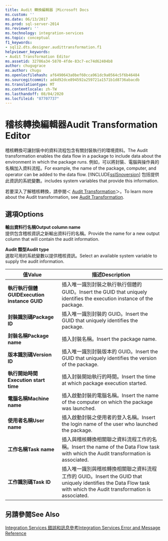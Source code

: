 ```yaml
---
title: Audit 轉換編輯器 |Microsoft Docs
ms.custom: ''
ms.date: 06/13/2017
ms.prod: sql-server-2014
ms.reviewer: ''
ms.technology: integration-services
ms.topic: conceptual
f1_keywords:
- sql12.dts.designer.audittransformation.f1
helpviewer_keywords:
- Audit Transformation Editor
ms.assetid: 32786a34-5870-4fde-83c7-ec74d62404b8
author: chugugrace
ms.author: chugu
ms.openlocfilehash: af6490643a0bef60cca961dc9a0564c5f6b46484
ms.sourcegitcommit: ad4d92dce894592a259721a1571b1d8736abacdb
ms.translationtype: MT
ms.contentlocale: zh-TW
ms.lasthandoff: 08/04/2020
ms.locfileid: "87707737"
---
```

# <a name="audit-transformation-editor"></a><span data-ttu-id="6dae3-102">稽核轉換編輯器</span><span class="sxs-lookup"><span data-stu-id="6dae3-102">Audit Transformation Editor</span></span>
  <span data-ttu-id="6dae3-103">稽核轉換可讓封裝中的資料流程包含有關封裝執行的環境資料。</span><span class="sxs-lookup"><span data-stu-id="6dae3-103">The Audit transformation enables the data flow in a package to include data about the environment in which the package runs.</span></span> <span data-ttu-id="6dae3-104">例如，可以將封裝、電腦與操作員的名稱加入資料流程。</span><span class="sxs-lookup"><span data-stu-id="6dae3-104">For example, the name of the package, computer, and operator can be added to the data flow.</span></span> [!INCLUDE[ssISnoversion](../includes/ssisnoversion-md.md)] <span data-ttu-id="6dae3-105">包括提供此資訊的系統變數。</span><span class="sxs-lookup"><span data-stu-id="6dae3-105">includes system variables that provide this information.</span></span>  
  
 <span data-ttu-id="6dae3-106">若要深入了解稽核轉換，請參閱＜ [Audit Transformation](data-flow/transformations/audit-transformation.md)＞。</span><span class="sxs-lookup"><span data-stu-id="6dae3-106">To learn more about the Audit transformation, see [Audit Transformation](data-flow/transformations/audit-transformation.md).</span></span>  
  
## <a name="options"></a><span data-ttu-id="6dae3-107">選項</span><span class="sxs-lookup"><span data-stu-id="6dae3-107">Options</span></span>  
 <span data-ttu-id="6dae3-108">**輸出資料行名稱**</span><span class="sxs-lookup"><span data-stu-id="6dae3-108">**Output column name**</span></span>  
 <span data-ttu-id="6dae3-109">提供包含稽核資訊之新輸出資料行的名稱。</span><span class="sxs-lookup"><span data-stu-id="6dae3-109">Provide the name for a new output column that will contain the audit information.</span></span>  
  
 <span data-ttu-id="6dae3-110">**Audit 類型**</span><span class="sxs-lookup"><span data-stu-id="6dae3-110">**Audit type**</span></span>  
 <span data-ttu-id="6dae3-111">選取可用的系統變數以提供稽核資訊。</span><span class="sxs-lookup"><span data-stu-id="6dae3-111">Select an available system variable to supply the audit information.</span></span>  
  
|<span data-ttu-id="6dae3-112">值</span><span class="sxs-lookup"><span data-stu-id="6dae3-112">Value</span></span>|<span data-ttu-id="6dae3-113">描述</span><span class="sxs-lookup"><span data-stu-id="6dae3-113">Description</span></span>|  
|-----------|-----------------|  
|<span data-ttu-id="6dae3-114">**執行執行個體 GUID**</span><span class="sxs-lookup"><span data-stu-id="6dae3-114">**Execution instance GUID**</span></span>|<span data-ttu-id="6dae3-115">插入唯一識別封裝之執行執行個體的 GUID。</span><span class="sxs-lookup"><span data-stu-id="6dae3-115">Insert the GUID that uniquely identifies the execution instance of the package.</span></span>|  
|<span data-ttu-id="6dae3-116">**封裝識別碼**</span><span class="sxs-lookup"><span data-stu-id="6dae3-116">**Package ID**</span></span>|<span data-ttu-id="6dae3-117">插入唯一識別封裝的 GUID。</span><span class="sxs-lookup"><span data-stu-id="6dae3-117">Insert the GUID that uniquely identifies the package.</span></span>|  
|<span data-ttu-id="6dae3-118">**封裝名稱**</span><span class="sxs-lookup"><span data-stu-id="6dae3-118">**Package name**</span></span>|<span data-ttu-id="6dae3-119">插入封裝名稱。</span><span class="sxs-lookup"><span data-stu-id="6dae3-119">Insert the package name.</span></span>|  
|<span data-ttu-id="6dae3-120">**版本識別碼**</span><span class="sxs-lookup"><span data-stu-id="6dae3-120">**Version ID**</span></span>|<span data-ttu-id="6dae3-121">插入唯一識別封裝版本的 GUID。</span><span class="sxs-lookup"><span data-stu-id="6dae3-121">Insert the GUID that uniquely identifies the version of the package.</span></span>|  
|<span data-ttu-id="6dae3-122">**執行開始時間**</span><span class="sxs-lookup"><span data-stu-id="6dae3-122">**Execution start time**</span></span>|<span data-ttu-id="6dae3-123">插入封裝開始執行的時間。</span><span class="sxs-lookup"><span data-stu-id="6dae3-123">Insert the time at which package execution started.</span></span>|  
|<span data-ttu-id="6dae3-124">**電腦名稱**</span><span class="sxs-lookup"><span data-stu-id="6dae3-124">**Machine name**</span></span>|<span data-ttu-id="6dae3-125">插入啟動封裝的電腦名稱。</span><span class="sxs-lookup"><span data-stu-id="6dae3-125">Insert the name of the computer on which the package was launched.</span></span>|  
|<span data-ttu-id="6dae3-126">**使用者名稱**</span><span class="sxs-lookup"><span data-stu-id="6dae3-126">**User name**</span></span>|<span data-ttu-id="6dae3-127">插入啟動封裝之使用者的登入名稱。</span><span class="sxs-lookup"><span data-stu-id="6dae3-127">Insert the login name of the user who launched the package.</span></span>|  
|<span data-ttu-id="6dae3-128">**工作名稱**</span><span class="sxs-lookup"><span data-stu-id="6dae3-128">**Task name**</span></span>|<span data-ttu-id="6dae3-129">插入與稽核轉換相關聯之資料流程工作的名稱。</span><span class="sxs-lookup"><span data-stu-id="6dae3-129">Insert the name of the Data Flow task with which the Audit transformation is associated.</span></span>|  
|<span data-ttu-id="6dae3-130">**工作識別碼**</span><span class="sxs-lookup"><span data-stu-id="6dae3-130">**Task ID**</span></span>|<span data-ttu-id="6dae3-131">插入唯一識別與稽核轉換相關聯之資料流程工作的 GUID。</span><span class="sxs-lookup"><span data-stu-id="6dae3-131">Insert the GUID that uniquely identifies the Data Flow task with which the Audit transformation is associated.</span></span>|  
  
## <a name="see-also"></a><span data-ttu-id="6dae3-132">另請參閱</span><span class="sxs-lookup"><span data-stu-id="6dae3-132">See Also</span></span>  
 [<span data-ttu-id="6dae3-133">Integration Services 錯誤和訊息參考</span><span class="sxs-lookup"><span data-stu-id="6dae3-133">Integration Services Error and Message Reference</span></span>](../../2014/integration-services/integration-services-error-and-message-reference.md)  
  
  
